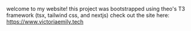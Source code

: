 welcome to my website! this project was bootstrapped using theo's T3 framework (tsx, tailwind css, and nextjs)
check out the site here: https://www.victoriaemily.tech

